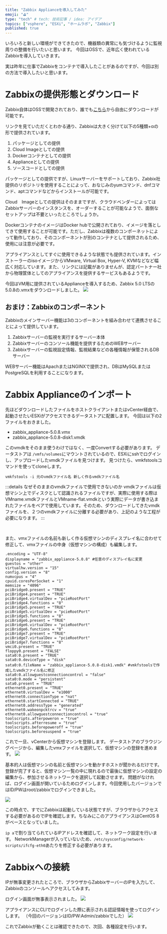 ```yaml
---
title: "Zabbix Applianceを導入してみた"
emoji: "⛳"
type: "tech" # tech: 技術記事 / idea: アイデア
topics: ["vsphere", "ESXi", "ホームラボ", "Zabbix"]
published: true
---
```


いろいろと新しい環境ができてきたので、機器類の異常にも気づけるように監視周りの整備を行いたいと思います。
今回はOSSで、近年広く使われているZabbixを導入していきます。

実は昨年に仕事でZabbixをコンテナで導入したことがあるのですが、今回は別の方法で導入したいと思います。

# Zabbixの提供形態とダウンロード
Zabbix自体はOSSで開発されており、誰でも[こちら](https://www.zabbix.com/jp/download)から自由にダウンロードが可能です。

リンクを見ていただくとわかる通り、Zabbixは大きく分けて以下の5種類+αの形で提供されています。

1. パッケージとしての提供
2. Cloud Imageとしての提供
3. Dockerコンテナとしての提供
4. Applianceとしての提供
5. ソースコードとしての提供

パッケージとしての提供ですが、Linuxサーバーをサポートしており、Zabbix社提供のリポジトリを使用することによって、おなじみのyumコマンド、dnfコマンド、aptコマンドなどからインストールが可能です。

Cloud　Imageとしての提供はそのままですが、クラウドベンダーによってはZabbixサーバーのインスタンスを、オーダーすることが可能なようで、面倒なセットアップは不要といったところでしょうか。

DockerコンテナのイメージはDocker hubで公開されており、イメージを落としてきて使用することが可能です。ただし、Zabbixは複数のコンポーネットによって動作しており、そのコンポーネントが別のコンテナとして提供されるため、使用には注意が必要です。

アプライアンスとしてすぐに使用できるような状態でも提供されています。インストーラーのisoイメージからVMware, Virtual Box, Hyper-V, KVMなどなど幅広く対応しています。また、リンクには記載がありませんが、認定パートナー社から物理筐体としてのアプライアンスを提供するサービスもあるようです。

今回はVM用に提供されているApplianceを導入するため、Zabbix 5.0 LTSの 5.0.8の.vmxをダウンロードしました。
![](https://storage.googleapis.com/zenn-user-upload/jye80kcluze8hvamuf5d1azhrb5h)

## おまけ：Zabbixのコンポーネント
Zabbixのメインサーバー機能は3のコンポーネントを組み合わせて連携させることによって提供しています。

1. Zabbixサーバーの監視を実行するサーバー本体
2. Zabbixサーバーのコンソール機能を提供するためのWEBサーバー
3. Zabbixサーバーの監視設定情報、監視結果などの各種情報が保管されるDBサーバー

WEBサーバー機能はApachまたはNGINXで提供され、DBはMySQLまたはPostgreSQLを利用することになります。


# Zabbix Applianceのインポート

先ほどダウンロードしたファイルをホストクライアントまたはvCenter経由で、起動させたいESXiがアクセスできるデータストアに配置します。
今回は以下の2ファイルをおきました。
- zabbix_appliance-5.0.8.vmx
- zabbix_appliance-5.0.8-disk1.vmdk

このvmdkをそのまま使うわけではなく、一度Convertする必要があります。
データストアは `/vmfs/volumes`にマウントされているので、ESXiにsshでログインし、アップロードしたvmdkファイルを見つけます。
見つけたら、vmkfstoolsコマンドを使ってcloneします。
```SHELL
vmkfstools -i 元のvmdkファイル名 新しく作るvmdkファイル名
```

:::details なぜそのままのvmdkファイルで使用できないのか
vmdkファイルは仮想マシン上でディスクとして認識されるファイルですが、実際に使用する際はVMname.vmdkファイルとVMname-flat.vmdkという実際にデータが書き込まれたファイルをペアで使用しています。そのため、ダウンロードしてきたvmdkファイルを、２つのvmdkファイルに分離する必要があり、上記のような工程が必要になります。
:::

<br>

また、vmxファイルの名前も新しく作る仮想マシンのディスプレイ名に合わせて修正して、vmxファイルの中身（仮想マシンの構成）も編集します。

```bash:zabbix_appliance-5.0.8.vmx
.encoding = "UTF-8"
displayname = "zabbix_appliance-5.0.8" #任意のディスプレイ名に変更
guestos = "other"
virtualhw.version = "15"
config.version = "8"
numvcpus = "4"
cpuid.coresPerSocket = "1"
memsize = "4096"
pciBridge0.present = "TRUE"
pciBridge4.present = "TRUE"
pciBridge4.virtualDev = "pcieRootPort"
pciBridge4.functions = "8"
pciBridge5.present = "TRUE"
pciBridge5.virtualDev = "pcieRootPort"
pciBridge5.functions = "8"
pciBridge6.present = "TRUE"
pciBridge6.virtualDev = "pcieRootPort"
pciBridge6.functions = "8"
pciBridge7.present = "TRUE"
pciBridge7.virtualDev = "pcieRootPort"
pciBridge7.functions = "8"
vmci0.present = "TRUE"
floppy0.present = "FALSE"
sata0:0.present = "TRUE"
sata0:0.deviceType = "disk"
sata0:0.fileName = "zabbix_appliance-5.0.8-disk1.vmdk" #vmkfstoolsで作成したvmdkファイル名に修正
sata0:0.allowguestconnectioncontrol = "false"
sata0:0.mode = "persistent"
sata0.present = "TRUE"
ethernet0.present = "TRUE"
ethernet0.virtualDev = "e1000"
ethernet0.connectionType = "nat"
ethernet0.startConnected = "TRUE"
ethernet0.addressType = "generated"
ethernet0.wakeonpcktrcv = "true"
ethernet0.allowguestconnectioncontrol = "true"
toolscripts.afterpoweron = "true"
toolscripts.afterresume = "true"
toolscripts.beforepoweroff = "true"
toolscripts.beforesuspend = "true"
```

これで一旦、vCenterから仮想マシンを登録します。
データストアのブラウジングページから、編集したvmxファイルを選択して、仮想マシンの登録を進めます。
![](https://storage.googleapis.com/zenn-user-upload/k8i64v21i50kf9qf51jz9riqi9n1)

基本的人は仮想マシンの名前と仮想マシンを動かすホストが聞かれるだけです。
登録が完了すると、仮想マシン一覧の中に現れるので最後に仮想マシンの設定の編集から、参加させるネットワークを選択して起動させます。
問題がなければ、ログイン画面が開いているためログインします。今回使用したバージョンではID/PWはroot/zabbixでログインできました。

![](https://storage.googleapis.com/zenn-user-upload/wov54tm698emjqzwl8zf2yscp4xk)

この時点で、すでにZabbixは起動している状態ですが、ブラウザからアクセスする必要があるのでIPを確認します。ちなみにこのアプライアンスはCentOS 8がベースとなっていました。

`ip a`で割り当てられているIPアドレスを確認して、ネットワーク設定を行います。
NetworkManagerが入っていないため、`/etc/sysconfig/network-scripts/ifcfg-eth0`あたりを修正する必要があります。


# Zabbixへの接続

IPが無事変更されたところで、ブラウザからZabbixサーバーのIPを入力して、Zabbixのコンソールへアクセスしてみます。

ログイン画面が無事表示されました。
![](https://storage.googleapis.com/zenn-user-upload/uoy5f0zenkq0387zz6g0ng6erxz5)

アプライアンスにCLIでログインした際に表示される認証情報を使ってログインします。
（今回のバージョンはID/PW:Admin/zabbixでした）
![](https://storage.googleapis.com/zenn-user-upload/iqnnlfjcguiqr6qarursmnlaq5kj)


これでZabbixが動くことは確認できたので、次回、各種設定を行います。
